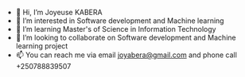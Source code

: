 - 👋 Hi, I’m Joyeuse KABERA
- 👀 I’m interested in Software development and Machine learning
- 🌱 I’m learning Master's of Science in Information Technology
- 💞️ I’m looking to collaborate on Software development and Machine learning project
- 📫 You can reach me via email joyabera@gmail.com
                     and phone call +250788839507    

<!---
JoyeuseKabera/JoyeuseKabera is a ✨ special ✨ repository because its `README.md` (this file) appears on your GitHub profile.
You can click the Preview link to take a look at your changes.
--->
